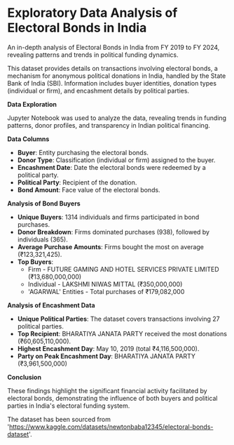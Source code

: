 # Exploratory Data Analysis of Electoral Bonds in India

An in-depth analysis of Electoral Bonds in India from FY 2019 to FY 2024, revealing patterns and trends in political funding dynamics.

This dataset provides details on transactions involving electoral bonds, a mechanism for anonymous political donations in India, handled by the State Bank of India (SBI). Information includes buyer identities, donation types (individual or firm), and encashment details by political parties.

**Data Exploration**

Jupyter Notebook was used to analyze the data, revealing trends in funding patterns, donor profiles, and transparency in Indian political financing.

**Data Columns**

* **Buyer**: Entity purchasing the electoral bonds.
* **Donor Type**: Classification (individual or firm) assigned to the buyer.
* **Encashment Date**: Date the electoral bonds were redeemed by a political party.
* **Political Party**: Recipient of the donation.
* **Bond Amount**: Face value of the electoral bonds.

**Analysis of Bond Buyers**

* **Unique Buyers**: 1314 individuals and firms participated in bond purchases.
* **Donor Breakdown**: Firms dominated purchases (938), followed by individuals (365).
* **Average Purchase Amounts**: Firms bought the most on average (₹123,321,425).
* **Top Buyers**:
    * Firm - FUTURE GAMING AND HOTEL SERVICES PRIVATE LIMITED (₹13,680,000,000)
    * Individual - LAKSHMI NIWAS MITTAL (₹350,000,000)
    * 'AGARWAL' Entities - Total purchases of ₹179,082,000

**Analysis of Encashment Data**

* **Unique Political Parties**: The dataset covers transactions involving 27 political parties.
* **Top Recipient**: BHARATIYA JANATA PARTY received the most donations (₹60,605,110,000).
* **Highest Encashment Day**: May 10, 2019 (total ₹4,116,500,000).
* **Party on Peak Encashment Day**: BHARATIYA JANATA PARTY (₹3,961,500,000)

**Conclusion**

These findings highlight the significant financial activity facilitated by electoral bonds, demonstrating the influence of both buyers and political parties in India's electoral funding system.



The dataset has been sourced from 'https://www.kaggle.com/datasets/newtonbaba12345/electoral-bonds-dataset'.
